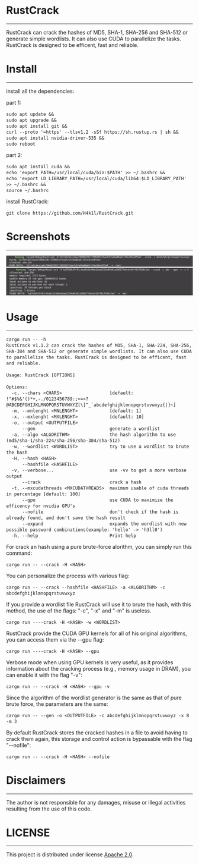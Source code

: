 # RustCrack
----
RustCrack can crack the hashes of MD5, SHA-1, SHA-256 and SHA-512 or generate simple wordlists. It can also use CUDA to parallelize the tasks. RustCrack is designed to be efficent, fast and reliable.
# Install
----
install all the dependencies:

part 1:
```
sudo apt update &&
sudo apt upgrade &&
sudo apt install git &&
curl --proto '=https' --tlsv1.2 -sSf https://sh.rustup.rs | sh &&
sudo apt install nvidia-driver-535 &&
sudo reboot
```
part 2:
```
sudo apt install cuda &&
echo 'export PATH=/usr/local/cuda/bin:$PATH' >> ~/.bashrc &&
echo 'export LD_LIBRARY_PATH=/usr/local/cuda/lib64:$LD_LIBRARY_PATH' >> ~/.bashrc &&
source ~/.bashrc
```

install RustCrack:
```
git clone https://github.com/H4k1l/RustCrack.git
```
# Screenshots
----
![RustCrack](https://github.com/H4k1l/RustCrack/blob/main/images/screenshot1.png)
![RustCrack](https://github.com/H4k1l/RustCrack/blob/main/images/screenshot2.png)
# Usage
----
```
cargo run -- -h
RustCrack v1.1.2 can crack the hashes of MD5, SHA-1, SHA-224, SHA-256, SHA-384 and SHA-512 or generate simple wordlists. It can also use CUDA to parallelize the tasks. RustCrack is designed to be efficent, fast and reliable.

Usage: RustCrack [OPTIONS]

Options:
  -c, --chars <CHARS>                  [default: !"#$%&'()*+,-./0123456789:;<=>?@ABCDEFGHIJKLMNOPQRSTUVWXYZ[\]^_`abcdefghijklmnopqrstuvwxyz{|}~]
  -m, --mnlenght <MNLENGHT>            [default: 1]
  -x, --mxlenght <MXLENGHT>            [default: 10]
  -o, --output <OUTPUTFILE>            
      --gen                            generate a wordlist
  -a, --algo <ALGORITHM>               the hash algorithm to use (md5/sha-1/sha-224/sha-256/sha-384/sha-512)
  -w, --wordlist <WORDLIST>            try to use a wordlist to brute the hash
  -H, --hash <HASH>                    
      --hashfile <HASHFILE>            
  -v, --verbose...                     use -vv to get a more verbose output
      --crack                          crack a hash
  -t, --mxcudathreads <MXCUDATHREADS>  maximum usable of cuda threads in percentage [default: 100]
      --gpu                            use CUDA to maximize the efficency for nvidia GPU's
      --nofile                         don't check if the hash is already found, and don't save the hash result
      --expand                         expands the wordlist with new possible password combinations(example: 'hello' -> 'h3ll0')
  -h, --help                           Print help
```
For crack an hash using a pure brute-force alorithm, you can simply run this command:
```
cargo run -- --crack -H <HASH>
```
You can personalize the process with various flag:
```
cargo run -- --crack --hashfile <HASHFILE> -a <ALGORITHM> -c abcdefghijklmnopqrstuvwxyz 
```
If you provide a wordlist file RustCrack will use it to brute the hash, with this method, the use of the flags: "-c", "-x" and "-m" is useless.
```
cargo run ----crack -H <HASH> -w <WORDLIST>
```
RustCrack provide the CUDA GPU kernels for all of his original algorithms, you can access them via the --gpu flag:
```
cargo run ----crack -H <HASH> --gpu
```
Verbose mode when using GPU kernels is very useful, as it provides information about the cracking process (e.g., memory usage in DRAM), you can enable it with the flag "-v":
```
cargo run -- --crack -H <HASH> --gpu -v
```
Since the algorithm of the wordlist generator is the same as that of pure brute force, the parameters are the same:
```
cargo run -- --gen -o <OUTPUTFILE> -c abcdefghijklmnopqrstuvwxyz -x 8 -m 3
```
By default RustCrack stores the cracked hashes in a file to avoid having to crack them again, this storage and control action is bypassable with the flag "--nofile":
```
cargo run -- --crack -H <HASH> --nofile
```
# Disclaimers
----
The author is not responsible for any damages, misuse or illegal activities resulting from the use of this code.

# LICENSE
----
This project is distributed under license [Apache 2.0](LICENSE).
